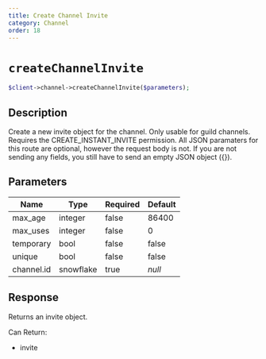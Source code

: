 ```yaml
---
title: Create Channel Invite
category: Channel
order: 18
---
```


# `createChannelInvite`

```php
$client->channel->createChannelInvite($parameters);
```

## Description

Create a new invite object for the channel. Only usable for guild channels. Requires the CREATE_INSTANT_INVITE permission. All JSON paramaters for this route are optional, however the request body is not. If you are not sending any fields, you still have to send an empty JSON object ({}).

## Parameters


Name | Type | Required | Default
--- | --- | --- | ---
max_age | integer | false | 86400
max_uses | integer | false | 0
temporary | bool | false | false
unique | bool | false | false
channel.id | snowflake | true | *null*

## Response

Returns an invite object.

Can Return:

* invite
